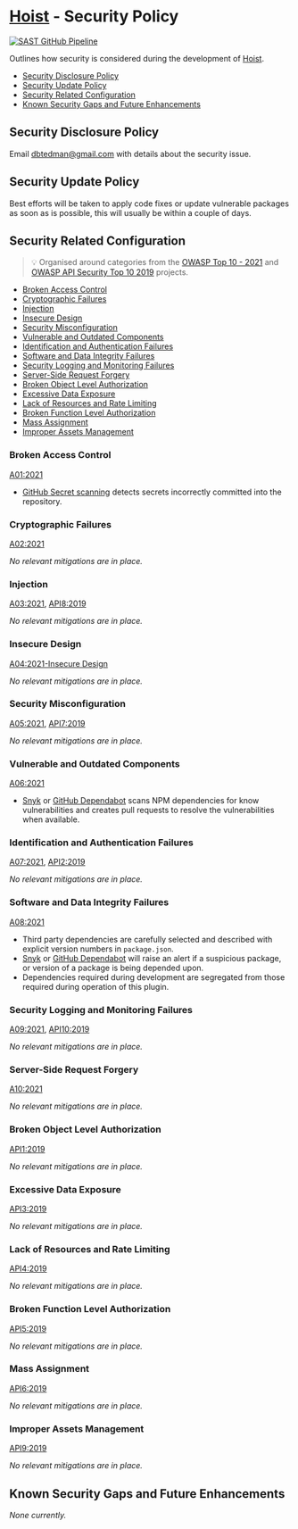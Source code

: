 # [Hoist](https://github.com/dbtedman/kata-hoist) - Security Policy

[![SAST GitHub Pipeline](https://img.shields.io/github/workflow/status/dbtedman/kata-hoist/sast?style=for-the-badge&logo=github&label=sast)](https://github.com/dbtedman/kata-hoist/actions/workflows/sast.yml)

Outlines how security is considered during the development of [Hoist](https://github.com/dbtedman/kata-hoist).

-   [Security Disclosure Policy](#security-disclosure-policy)
-   [Security Update Policy](#security-update-policy)
-   [Security Related Configuration](#security-related-configuration)
-   [Known Security Gaps and Future Enhancements](#known-security-gaps-and-future-enhancements)

## Security Disclosure Policy

Email [dbtedman@gmail.com](mailto:dbtedman@gmail.com) with details about the security issue.

## Security Update Policy

Best efforts will be taken to apply code fixes or update vulnerable packages as soon as is possible, this will usually be within a couple of days.

## Security Related Configuration

> 💡 Organised around categories from the [OWASP Top 10 - 2021](https://owasp.org/www-project-top-ten/)
> and [OWASP API Security Top 10 2019](https://owasp.org/www-project-api-security/) projects.

-   [Broken Access Control](#broken-access-control)
-   [Cryptographic Failures](#cryptographic-failures)
-   [Injection](#injection)
-   [Insecure Design](#insecure-design)
-   [Security Misconfiguration](#security-misconfiguration)
-   [Vulnerable and Outdated Components](#vulnerable-and-outdated-components)
-   [Identification and Authentication Failures](#identification-and-authentication-failures)
-   [Software and Data Integrity Failures](#software-and-data-integrity-failures)
-   [Security Logging and Monitoring Failures](#security-logging-and-monitoring-failures)
-   [Server-Side Request Forgery](#server-side-request-forgery)
-   [Broken Object Level Authorization](#broken-object-level-authorization)
-   [Excessive Data Exposure](#excessive-data-exposure)
-   [Lack of Resources and Rate Limiting](#lack-of-resources-and-rate-limiting)
-   [Broken Function Level Authorization](#broken-function-level-authorization)
-   [Mass Assignment](#mass-assignment)
-   [Improper Assets Management](#improper-assets-management)

### Broken Access Control

[A01:2021](https://owasp.org/Top10/A01_2021-Broken_Access_Control/)

-   [GitHub Secret scanning](https://github.com/features/security) detects secrets incorrectly committed into the
    repository.

### Cryptographic Failures

[A02:2021](https://owasp.org/Top10/A02_2021-Cryptographic_Failures/)

_No relevant mitigations are in place._

### Injection

[A03:2021](https://owasp.org/Top10/A03_2021-Injection/), [API8:2019](https://github.com/OWASP/API-Security/blob/master/2019/en/src/0xa8-injection.md)

_No relevant mitigations are in place._

### Insecure Design

[A04:2021-Insecure Design](https://owasp.org/Top10/A04_2021-Insecure_Design/)

_No relevant mitigations are in place._

### Security Misconfiguration

[A05:2021](https://owasp.org/Top10/A05_2021-Security_Misconfiguration/), [API7:2019](https://github.com/OWASP/API-Security/blob/master/2019/en/src/0xa7-security-misconfiguration.md)

_No relevant mitigations are in place._

### Vulnerable and Outdated Components

[A06:2021](https://owasp.org/Top10/A06_2021-Vulnerable_and_Outdated_Components/)

-   [Snyk](https://snyk.io) or [GitHub Dependabot](https://github.com/features/security) scans NPM dependencies for know vulnerabilities and creates pull requests to
    resolve the vulnerabilities when available.

### Identification and Authentication Failures

[A07:2021](https://owasp.org/Top10/A07_2021-Identification_and_Authentication_Failures/), [API2:2019](https://github.com/OWASP/API-Security/blob/master/2019/en/src/0xa2-broken-user-authentication.md)

_No relevant mitigations are in place._

### Software and Data Integrity Failures

[A08:2021](https://owasp.org/Top10/A08_2021-Software_and_Data_Integrity_Failures/)

-   Third party dependencies are carefully selected and described with explicit version numbers in `package.json`.
-   [Snyk](https://snyk.io) or [GitHub Dependabot](https://github.com/features/security) will raise an alert if a
    suspicious package, or version of a package is being depended upon.
-   Dependencies required during development are segregated from those required during operation of this plugin.

### Security Logging and Monitoring Failures

[A09:2021](https://owasp.org/Top10/A09_2021-Security_Logging_and_Monitoring_Failures/), [API10:2019](https://github.com/OWASP/API-Security/blob/master/2019/en/src/0xaa-insufficient-logging-monitoring.md)

_No relevant mitigations are in place._

### Server-Side Request Forgery

[A10:2021](https://owasp.org/Top10/A10_2021-Server-Side_Request_Forgery_%28SSRF%29/)

_No relevant mitigations are in place._

### Broken Object Level Authorization

[API1:2019](https://github.com/OWASP/API-Security/blob/master/2019/en/src/0xa1-broken-object-level-authorization.md)

_No relevant mitigations are in place._

### Excessive Data Exposure

[API3:2019](https://github.com/OWASP/API-Security/blob/master/2019/en/src/0xa3-excessive-data-exposure.md)

_No relevant mitigations are in place._

### Lack of Resources and Rate Limiting

[API4:2019](https://github.com/OWASP/API-Security/blob/master/2019/en/src/0xa4-lack-of-resources-and-rate-limiting.md)

_No relevant mitigations are in place._

### Broken Function Level Authorization

[API5:2019](https://github.com/OWASP/API-Security/blob/master/2019/en/src/0xa5-broken-function-level-authorization.md)

_No relevant mitigations are in place._

### Mass Assignment

[API6:2019](https://github.com/OWASP/API-Security/blob/master/2019/en/src/0xa6-mass-assignment.md)

_No relevant mitigations are in place._

### Improper Assets Management

[API9:2019](https://github.com/OWASP/API-Security/blob/master/2019/en/src/0xa9-improper-assets-management.md)

_No relevant mitigations are in place._

## Known Security Gaps and Future Enhancements

_None currently._
